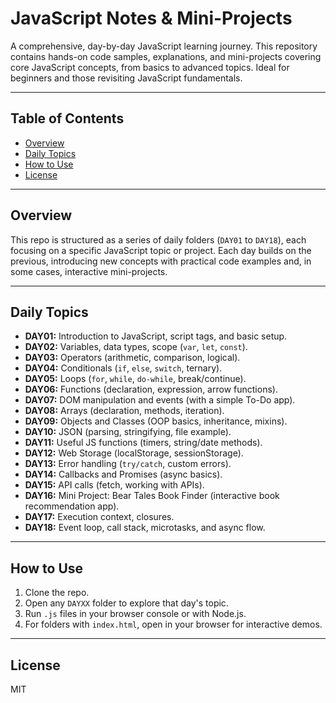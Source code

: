 # JavaScript Notes & Mini-Projects

A comprehensive, day-by-day JavaScript learning journey. This repository contains hands-on code samples, explanations, and mini-projects covering core JavaScript concepts, from basics to advanced topics. Ideal for beginners and those revisiting JavaScript fundamentals.

---

## Table of Contents

- [Overview](#overview)
- [Daily Topics](#daily-topics)
- [How to Use](#how-to-use)
- [License](#license)

---

## Overview

This repo is structured as a series of daily folders (`DAY01` to `DAY18`), each focusing on a specific JavaScript topic or project. Each day builds on the previous, introducing new concepts with practical code examples and, in some cases, interactive mini-projects.

---

## Daily Topics

- **DAY01:** Introduction to JavaScript, script tags, and basic setup.
- **DAY02:** Variables, data types, scope (`var`, `let`, `const`).
- **DAY03:** Operators (arithmetic, comparison, logical).
- **DAY04:** Conditionals (`if`, `else`, `switch`, ternary).
- **DAY05:** Loops (`for`, `while`, `do-while`, break/continue).
- **DAY06:** Functions (declaration, expression, arrow functions).
- **DAY07:** DOM manipulation and events (with a simple To-Do app).
- **DAY08:** Arrays (declaration, methods, iteration).
- **DAY09:** Objects and Classes (OOP basics, inheritance, mixins).
- **DAY10:** JSON (parsing, stringifying, file example).
- **DAY11:** Useful JS functions (timers, string/date methods).
- **DAY12:** Web Storage (localStorage, sessionStorage).
- **DAY13:** Error handling (`try/catch`, custom errors).
- **DAY14:** Callbacks and Promises (async basics).
- **DAY15:** API calls (fetch, working with APIs).
- **DAY16:** Mini Project: Bear Tales Book Finder (interactive book recommendation app).
- **DAY17:** Execution context, closures.
- **DAY18:** Event loop, call stack, microtasks, and async flow.

---

## How to Use

1. Clone the repo.
2. Open any `DAYXX` folder to explore that day's topic.
3. Run `.js` files in your browser console or with Node.js.
4. For folders with `index.html`, open in your browser for interactive demos.

---

## License

MIT
